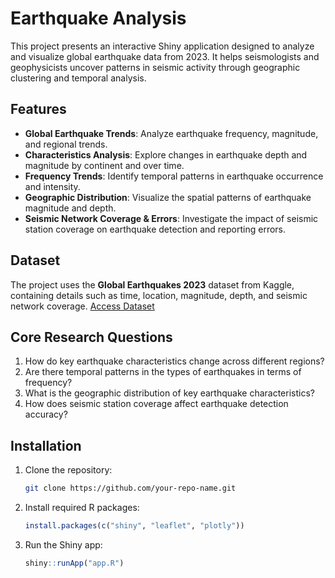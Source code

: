 # Earthquake Analysis

This project presents an interactive Shiny application designed to analyze and visualize global earthquake data from 2023. It helps seismologists and geophysicists uncover patterns in seismic activity through geographic clustering and temporal analysis.

## Features
- **Global Earthquake Trends**: Analyze earthquake frequency, magnitude, and regional trends.
- **Characteristics Analysis**: Explore changes in earthquake depth and magnitude by continent and over time.
- **Frequency Trends**: Identify temporal patterns in earthquake occurrence and intensity.
- **Geographic Distribution**: Visualize the spatial patterns of earthquake magnitude and depth.
- **Seismic Network Coverage & Errors**: Investigate the impact of seismic station coverage on earthquake detection and reporting errors.

## Dataset
The project uses the **Global Earthquakes 2023** dataset from Kaggle, containing details such as time, location, magnitude, depth, and seismic network coverage.
[Access Dataset](https://www.kaggle.com/datasets/mustafakeser4/earthquakes-2023-global)

## Core Research Questions
1. How do key earthquake characteristics change across different regions?
2. Are there temporal patterns in the types of earthquakes in terms of frequency?
3. What is the geographic distribution of key earthquake characteristics?
4. How does seismic station coverage affect earthquake detection accuracy?

## Installation
1. Clone the repository:
   ```sh
   git clone https://github.com/your-repo-name.git
   ```
2. Install required R packages:
   ```r
   install.packages(c("shiny", "leaflet", "plotly"))
   ```
3. Run the Shiny app:
   ```r
   shiny::runApp("app.R")
   ```


